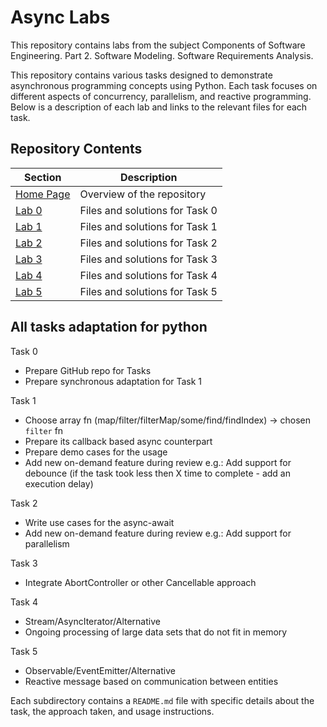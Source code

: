 # Async Labs

This repository contains labs from the subject Components of Software Engineering. Part 2. Software Modeling. Software Requirements Analysis.

This repository contains various tasks designed to demonstrate asynchronous programming concepts using Python. Each task focuses on different aspects of concurrency, parallelism, and reactive programming. Below is a description of each lab and links to the relevant files for each task.

## Repository Contents

| Section          | Description                    |
|------------------|--------------------------------|
| [Home Page](./)  | Overview of the repository     |
| [Lab 0](./lab0/) | Files and solutions for Task 0 |
| [Lab 1](./lab1/) | Files and solutions for Task 1 |
| [Lab 2](./lab2/) | Files and solutions for Task 2 |
| [Lab 3](./lab3/) | Files and solutions for Task 3 |
| [Lab 4](./lab4/) | Files and solutions for Task 4 |
| [Lab 5](./lab5/) | Files and solutions for Task 5 |


## All tasks adaptation for python

  Task 0
  * Prepare GitHub repo for Tasks
  * Prepare synchronous adaptation for Task 1

  Task 1
  * Choose array fn (map/filter/filterMap/some/find/findIndex) -> chosen ```filter``` fn 
  * Prepare its callback based async counterpart
  * Prepare demo cases for the usage
  * Add new on-demand feature during review e.g.: Add support for debounce (if the task took less then X time to
    complete - add an execution delay)

  Task 2
  * Write use cases for the async-await
  * Add new on-demand feature during review
    e.g.: Add support for parallelism

  Task 3
  * Integrate AbortController or other Cancellable approach

  Task 4 
  * Stream/AsyncIterator/Alternative
  * Ongoing processing of large data sets that do not fit in memory

  Task 5 
  * Observable/EventEmitter/Alternative
  * Reactive message based on communication between entities

Each subdirectory contains a `README.md` file with specific details about the task, the approach taken, and usage instructions.
